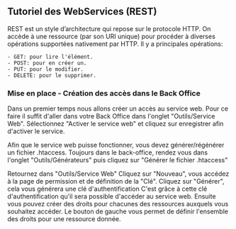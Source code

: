 ## Tutoriel des WebServices (REST)

REST est un style d’architecture qui repose sur le protocole HTTP. On accède à une ressource (par son URI unique) pour procéder à diverses opérations supportées nativement par HTTP.
Il y a principales opérations:

    - GET: pour lire l'élément.
    - POST: pour en créer un.
    - PUT: pour le modifier.
    - DELETE: pour le supprimer.


###  Mise en place - Création des accès dans le Back Office

Dans un premier temps nous allons créer un accès au service web.
Pour ce faire il suffit d'aller dans votre Back Office dans l'onglet "Outils/Service Web".
Sélectionnez "Activer le service web" et cliquez sur enregistrer afin d'activer le service.

Afin que le service web puisse fonctionner, vous devez générer/régénérer un fichier .htaccess.
Toujours dans le back-office, rendez vous dans l'onglet "Outils/Générateurs" puis cliquez sur "Générer le fichier .htaccess"

Retournez dans "Outils/Service Web"
Cliquez sur "Nouveau", vous accédez à la page de permission et de définition de la "Clé".
Cliquez sur "Générer", cela vous générera une clé d'authentification
C'est grâce à cette clé d'authentification qu'il sera possible d'accéder au service web.
Ensuite vous pouvez créer des droits pour chacunes des ressources auxquels vous souhaitez accéder.
Le bouton de gauche vous permet de définir l'ensemble des droits pour une ressource donnée.
```markdown